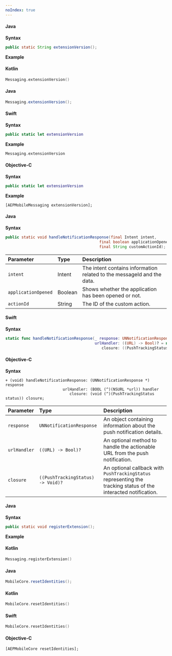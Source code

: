 ```yaml
---
noIndex: true
---
```


<Variant platform="android" api="extension-version" repeat="8"/>

#### Java

**Syntax**

```java
public static String extensionVersion();
```

**Example**

#### Kotlin

```kotlin
Messaging.extensionVersion()
```

#### Java

```java
Messaging.extensionVersion();
```

<Variant platform="ios" api="extension-version" repeat="10"/>

#### Swift

**Syntax**

```swift
public static let extensionVersion
```

**Example**

```swift
Messaging.extensionVersion
```

#### Objective-C

**Syntax**

```swift
public static let extensionVersion
```

**Example**

```objc
[AEPMobileMessaging extensionVersion];
```

<Variant platform="android" api="handle-notification-response" repeat="4"/>

#### Java

**Syntax**

```java
public static void handleNotificationResponse(final Intent intent,
                                         final boolean applicationOpened,
                                         final String customActionId);
```

| **Parameter** | **Type** | **Description** |
| :----------- | :------- | :-------------- |
| `intent` | Intent | The intent contains information related to the messageId and the data. |
| `applicationOpened` | Boolean | Shows whether the application has been opened or not. |
| `actionId` | String | The ID of the custom action. |

<Variant platform="ios" api="handle-notification-response" repeat="7"/>

#### Swift

**Syntax**

```swift
static func handleNotificationResponse(_ response: UNNotificationResponse,
                                       urlHandler: ((URL) -> Bool)? = nil,
                                          closure: ((PushTrackingStatus) -> Void)? = nil)
```

#### Objective-C

**Syntax**

```objc
+ (void) handleNotificationResponse: (UNNotificationResponse *) response
                         urlHandler: (BOOL (^)(NSURL *url)) handler 
                            closure: (void (^)(PushTrackingStatus status)) closure;
```

| **Parameter** | **Type** | **Description** |
| :----------- | :------- | :-------------- |
| `response` | `UNNotificationResponse` | An object containing information about the push notification details. |
| `urlHandler` | `((URL) -> Bool)?` | An optional method to handle the actionable URL from the push notification. |
| `closure` | `((PushTrackingStatus) -> Void)?` | An optional callback with `PushTrackingStatus` representing the tracking status of the interacted notification. |

<Variant platform="android" api="register-extension" repeat="6"/>

#### Java

**Syntax**

```java
public static void registerExtension();
```

**Example**

#### Kotlin

```kotlin
Messaging.registerExtension()
```

<Variant platform="android" api="reset-identities" repeat="4"/>

#### Java

```java
MobileCore.resetIdentities();
```

#### Kotlin

```kotlin
MobileCore.resetIdentities()
```

<Variant platform="ios" api="reset-identities" repeat="4"/>

#### Swift

```swift
MobileCore.resetIdentities()
```

#### Objective-C

```objc
[AEPMobileCore resetIdentities];
```

